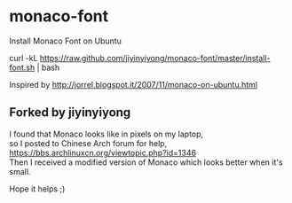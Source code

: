 monaco-font
===========

Install Monaco Font on Ubuntu

curl -kL https://raw.github.com/jiyinyiyong/monaco-font/master/install-font.sh | bash

Inspired by http://jorrel.blogspot.it/2007/11/monaco-on-ubuntu.html

Forked by jiyinyiyong
------

I found that Monaco looks like in pixels on my laptop,  
so I posted to Chinese Arch forum for help,  
https://bbs.archlinuxcn.org/viewtopic.php?id=1346  
Then I received a modified version of Monaco which looks better when it's small.  

Hope it helps ;)